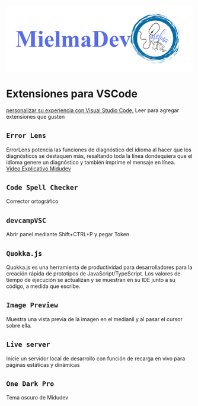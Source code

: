 ![Logo Mielma Developer](image/MielmaDev.png)

# Extensiones para VSCode
[personalizar su experiencia con Visual Studio Code,](https://vscodecandothat.com/) Leer para agregar extensiones que gusten

## `Error Lens` 
ErrorLens potencia las funciones de diagnóstico del idioma al hacer que los diagnósticos se destaquen más, resaltando toda la línea dondequiera que el idioma genere un diagnóstico y también imprime el mensaje en línea.  
[Video Explicativo Midudev](https://www.youtube.com/shorts/51q0PYdYOJc)

## `Code Spell Checker`
Corrector ortográfico

## `devcampVSC`
Abrir panel mediante Shift+CTRL+P y pegar Token

## `Quokka.js`
Quokka.js es una herramienta de productividad para desarrolladores para la creación rápida de prototipos de JavaScript/TypeScript. Los valores de tiempo de ejecución se actualizan y se muestran en su IDE junto a su código, a medida que escribe.

## `Image Preview`
Muestra una vista previa de la imagen en el medianil y al pasar el cursor sobre ella.

## `Live server`
Inicie un servidor local de desarrollo con función de recarga en vivo para páginas estáticas y dinámicas

## `One Dark Pro`
Tema oscuro de Midudev

